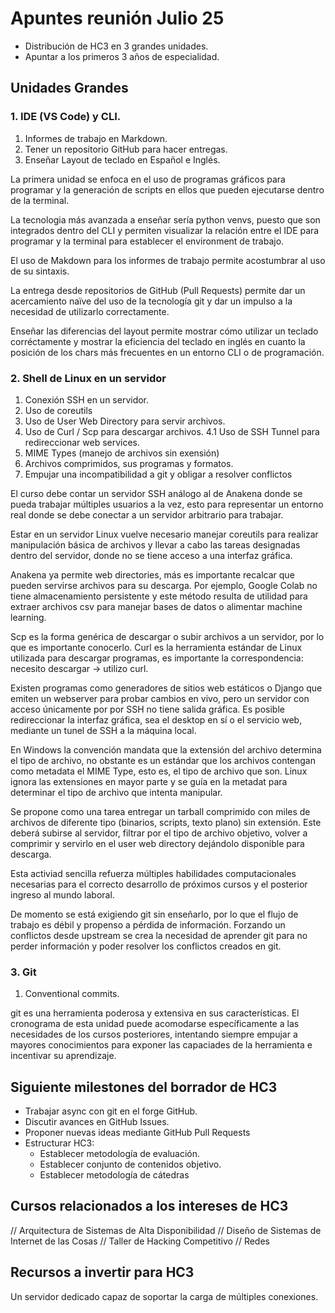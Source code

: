 # Apuntes reunión Julio 25

* Distribución de HC3 en 3 grandes unidades.
* Apuntar a los primeros 3 años de especialidad.

## Unidades Grandes

### 1. IDE (VS Code) y CLI.

  1. Informes de trabajo en Markdown.
  2. Tener un repositorio GitHub para hacer entregas.
  3. Enseñar Layout de teclado en Español e Inglés.

La primera unidad se enfoca en el uso de programas gráficos para
programar y la generación de scripts en ellos que pueden ejecutarse
dentro de la terminal.

La tecnologia más avanzada a enseñar sería python venvs, puesto que
son integrados dentro del CLI y permiten visualizar la relación entre
el IDE para programar y la terminal para establecer el environment
de trabajo.

El uso de Makdown para los informes de trabajo permite acostumbrar al
uso de su sintaxis.

La entrega desde repositorios de GitHub (Pull Requests)
permite dar un acercamiento naïve del uso de la tecnología git y dar
un impulso a la necesidad de utilizarlo correctamente.

Enseñar las diferencias del layout permite mostrar cómo utilizar un teclado
corréctamente y mostrar la eficiencia del teclado en inglés en cuanto
la posición de los chars más frecuentes en un entorno CLI o de programación.

### 2. Shell de Linux en un servidor

  1. Conexión SSH en un servidor.
  2. Uso de coreutils
  3. Uso de User Web Directory para servir archivos.
  4. Uso de Curl / Scp para descargar archivos.
    4.1 Uso de SSH Tunnel para redireccionar web services.
  5. MIME Types (manejo de archivos sin exensión)
  6. Archivos comprimidos, sus programas y formatos.
  7. Empujar una incompatibilidad a git y obligar a resolver conflictos

El curso debe contar un servidor SSH análogo al de Anakena donde se pueda
trabajar múltiples usuarios a la vez, esto para representar un entorno real
donde se debe conectar a un servidor arbitrario para trabajar.

Estar en un servidor Linux vuelve necesario manejar coreutils para realizar
manipulación básica de archivos y llevar a cabo las tareas designadas dentro
del servidor, donde no se tiene acceso a una interfaz gráfica.

Anakena ya permite web directories, más es importante recalcar que pueden
servirse archivos para su descarga. Por ejemplo, Google Colab no tiene
almacenamiento persistente y este método resulta de utilidad para extraer
archivos csv para manejar bases de datos o alimentar machine learning.

Scp es la forma genérica de descargar o subir archivos a un servidor,
por lo que es importante conocerlo. Curl es la herramienta estándar de
Linux utilizada para descargar programas, es importante la correspondencia:
necesito descargar -> utilizo curl.

Existen programas como generadores de sitios web estáticos o Django que
emiten un webserver para probar cambios en vivo, pero un servidor con acceso
únicamente por por SSH no tiene salida gráfica. Es posible redireccionar
la interfaz gráfica, sea el desktop en sí o el servicio web,
mediante un tunel de SSH a la máquina local.

En Windows la convención mandata que la extensión del archivo determina
el tipo de archivo, no obstante es un estándar que los archivos contengan
como metadata el MIME Type, esto es, el tipo de archivo que son. Linux
ignora las extensiones en mayor parte y se guía en la metadat para determinar
el tipo de archivo que intenta manipular.

Se propone como una tarea entregar un tarball comprimido con miles de archivos
de diferente tipo (binarios, scripts, texto plano) sin extensión. Este deberá
subirse al servidor, filtrar por el tipo de archivo objetivo, volver a comprimir
y servirlo en el user web directory dejándolo disponible para descarga.

Esta activiad sencilla refuerza múltiples habilidades computacionales
necesarias para el correcto desarrollo de próximos cursos y el posterior
ingreso al mundo laboral.

De momento se está exigiendo git sin enseñarlo, por lo que el flujo de trabajo
es débil y propenso a pérdida de información. Forzando un conflictos desde upstream
se crea la necesidad de aprender git para no perder información y poder
resolver los conflictos creados en git.

### 3. Git

  1. Conventional commits.

git es una herramienta poderosa y extensiva en sus características. El cronograma
de esta unidad puede acomodarse específicamente a las necesidades de los cursos
posteriores, intentando siempre empujar a mayores conocimientos para exponer
las capaciades de la herramienta e incentivar su aprendizaje.

## Siguiente milestones del borrador de HC3

* Trabajar async con git en el forge GitHub.
* Discutir avances en GitHub Issues.
* Proponer nuevas ideas mediante GitHub Pull Requests
* Estructurar HC3:
  * Establecer metodología de evaluación.
  * Establecer conjunto de contenidos objetivo.
  * Establecer metodología de cátedras


## Cursos relacionados a los intereses de HC3


// Arquitectura de Sistemas de Alta Disponibilidad 
// Diseño de Sistemas de Internet de las Cosas
// Taller de Hacking Competitivo
// Redes

## Recursos a invertir para HC3

Un servidor dedicado capaz de soportar la carga de múltiples conexiones.
